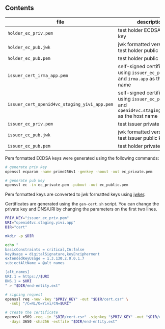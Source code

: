 ## Contents

| file | description |
|---|---
| `holder_ec_priv.pem` | test holder ECDSA private key |
| `holder_ec_pub.jwk` | jwk formatted version of the test holder public key |
| `holder_ec_pub.pem` | test holder public key |
| `issuer_cert_irma_app.pem` | self-signed certificate using `issuer_ec_priv.pem` and `irma.app` as the host name |
| `issuer_cert_openid4vc_staging_yivi_app.pem` | self-signed certificate using `issuer_ec_priv.pem` and `openid4vc.staging.yivi.app` as the host name |
| `issuer_ec_priv.pem` | test issuer private key |
| `issuer_ec_pub.jwk` | jwk formatted version of the test issuer public key |
| `issuer_ec_pub.pem` | test holder private key |


Pem formatted ECDSA keys were generated using the following commands:

```bash
# generate priv key
openssl ecparam -name prime256v1 -genkey -noout -out ec_private.pem

# generate pub key
openssl ec -in ec_private.pem -pubout -out ec_public.pem
```

Pem formatted keys are converted to jwk formatted keys using [jwker](https://github.com/jphastings/jwker).


Certificates are generated using the `gen-cert.sh` script.
You can change the private key and DNS/URI by changing the parameters on the first two lines.
```bash
PRIV_KEY="issuer_ec_priv.pem"
URI="openid4vc.staging.yivi.app"
DIR="cert"

mkdir -p $DIR

echo "
basicConstraints = critical,CA:false
keyUsage = digitalSignature,keyEncipherment
extendedKeyUsage = 1.3.130.2.0.0.1.7
subjectAltName = @alt_names

[alt_names]
URI.1 = https://$URI
DNS.1 = $URI
" > "$DIR/end-entity.ext"

# signing request
openssl req -new -key "$PRIV_KEY" -out "$DIR/cert.csr" \
  -subj "/C=NL/O=Yivi/CN=$URI"

# create the certificate
openssl x509 -req -in "$DIR/cert.csr" -signkey "$PRIV_KEY" -out "$DIR/cert.pem" \
  -days 3650 -sha256 -extfile "$DIR/end-entity.ext"
```
